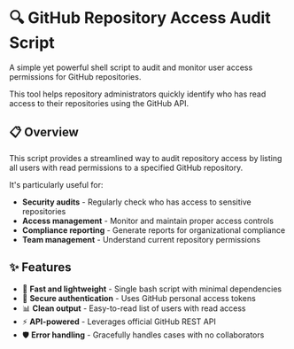 # 🔍 GitHub Repository Access Audit Script

A simple yet powerful shell script to audit and monitor user access permissions for GitHub repositories. 

This tool helps repository administrators quickly identify who has read access to their repositories using the GitHub API.

## 📋 Overview

This script provides a streamlined way to audit repository access by listing all users with read permissions to a specified GitHub repository. 

It's particularly useful for:

- **Security audits** - Regularly check who has access to sensitive repositories
- **Access management** - Monitor and maintain proper access controls
- **Compliance reporting** - Generate reports for organizational compliance
- **Team management** - Understand current repository permissions

## ✨ Features

- 🚀 **Fast and lightweight** - Single bash script with minimal dependencies
- 🔐 **Secure authentication** - Uses GitHub personal access tokens
- 📊 **Clean output** - Easy-to-read list of users with read access
- ⚡ **API-powered** - Leverages official GitHub REST API
- 🛡️ **Error handling** - Gracefully handles cases with no collaborators

